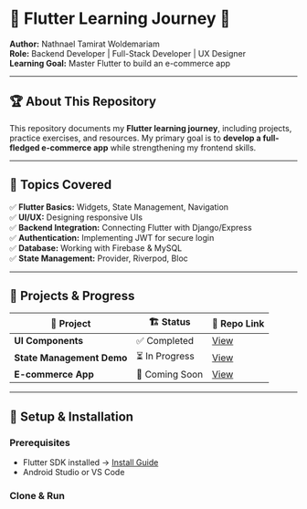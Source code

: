 # 📱 Flutter Learning Journey 🚀  
**Author:** Nathnael Tamirat Woldemariam  
**Role:** Backend Developer | Full-Stack Developer | UX Designer  
**Learning Goal:** Master Flutter to build an e-commerce app  

---

## 🏆 About This Repository  
This repository documents my **Flutter learning journey**, including projects, practice exercises, and resources. My primary goal is to **develop a full-fledged e-commerce app** while strengthening my frontend skills.  

---

## 📖 Topics Covered  
✅ **Flutter Basics:** Widgets, State Management, Navigation  
✅ **UI/UX:** Designing responsive UIs  
✅ **Backend Integration:** Connecting Flutter with Django/Express  
✅ **Authentication:** Implementing JWT for secure login  
✅ **Database:** Working with Firebase & MySQL  
✅ **State Management:** Provider, Riverpod, Bloc  

---

## 🔨 Projects & Progress  
| 📌 **Project**       | 🏗 **Status** | 🔗 **Repo Link** |
|--------------------|-------------|---------------|
| **UI Components**  | ✅ Completed | [View](#) |
| **State Management Demo** | ⏳ In Progress | [View](#) |
| **E-commerce App** | 🚧 Coming Soon | [View](#) |

---

## 🚀 Setup & Installation  
### **Prerequisites**  
- Flutter SDK installed → [Install Guide](https://flutter.dev/docs/get-started/install)  
- Android Studio or VS Code  

### **Clone & Run**  

